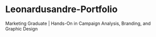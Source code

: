 # Leonardusandre-Portfolio
Marketing Graduate | Hands-On in Campaign Analysis, Branding, and Graphic Design
